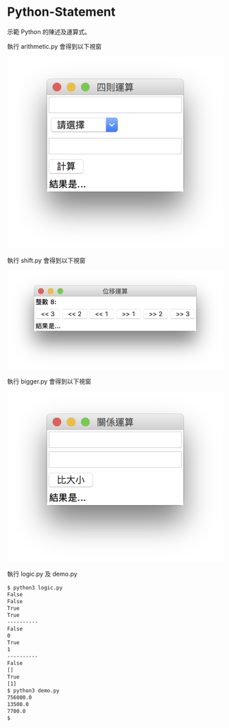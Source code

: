 # Python-Statement

示範 Python 的陳述及運算式。

執行 arithmetic.py 會得到以下視窗

![image](https://github.com/kaichingchang/Python-Statement/blob/master/n1.png)

執行 shift.py 會得到以下視窗

![image](https://github.com/kaichingchang/Python-Statement/blob/master/n2.png)

執行 bigger.py 會得到以下視窗

![image](https://github.com/kaichingchang/Python-Statement/blob/master/n3.png)

執行 logic.py 及 demo.py

```
$ python3 logic.py
False
False
True
True
----------
False
0
True
1
----------
False
[]
True
[1]
$ python3 demo.py
756000.0
13500.0
7700.0
$ 
```
